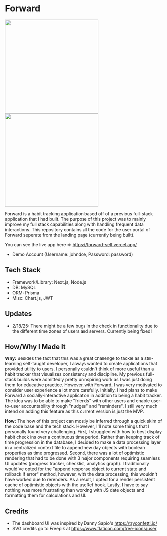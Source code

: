 # Forward


  <img src="https://github.com/user-attachments/assets/2298a0dc-fb5c-4ed9-afe1-d5e8cdc808e1" height="300"/>
  <img src="https://github.com/user-attachments/assets/ae0fc69b-ff1b-4bc1-8deb-bde9b338f50d" height="300"/>






Forward is a habit tracking application based off of a previous full-stack application that I had built. The purpose of this project was to mainly improve my full stack capabilities along with handling frequent data interactions. This repository contains all the code for the user portal of Forward seperate from the landing page (currently being built).

You can see the live app here => https://forward-self.vercel.app/
- Demo Account (Username: johndoe, Password: password)

## Tech Stack
- Framework/Library: Next.js, Node.js
- DB: MySQL
- ORM: Prisma
- Misc: Chart.js, JWT

## Updates 
- 2/18/25: There might be a few bugs in the check in functionality due to the different time zones of users and servers. Currently being fixed!

## How/Why I Made It

**Why:**
Besides the fact that this was a great challenge to tackle as a still-learning self-taught developer, I always wanted to create applications that provided utility to users. I personally couldn't think of more useful than a habit tracker that visualizes consistency and discipline. My previous full-stack builds were admittedly pretty uninspiring work as I was just doing them for educative practice. However, with Forward, I was very motivated to consider user experience a lot more carefully. Initially, I had plans to make Forward a socially-interactive application in addition to being a habit tracker. The idea was to be able to make "friends" with other users and enable user-to-user accountability through "nudges" and "reminders". I still very much intend on adding this feature as this current version is just the MVP. 

**How:**
The how of this project can mostly be inferred through a quick skim of the code base and the tech stack. However, I'll note some things that I personally found very challenging. First, I struggled with how to best display habit check ins over a continuous time period. Rather than keeping track of time progression in the database, I decided to make a data processing layer in a centralized context file to append new day objects with boolean properties as time progressed. Second, there was a lot of optimistic rendering that had to be done with 3 major components requiring seamless UI updates (progress tracker, checklist, analytics graph). I traditionally would've opted for the "append response object to current state and rollback if error" method, however, with the data processing, this wouldn't have worked due to rerenders. As a result, I opted for a render persistent cache of optimistic objects with the useRef hook. Lastly, I have to say nothing was more frustrating than working with JS date objects and formatting them for calculations and UI.

## Credits
- The dashboard UI was inspired by Danny Sapio's https://tryconfetti.io/
- SVG credits go to Freepik at https://www.flaticon.com/free-icons/user


